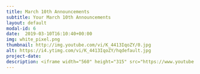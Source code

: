 ```yaml
---
title: March 10th Announcements
subtitle: Your March 10th Announcements
layout: default
modal-id: 6 
date:  2019-03-10T16:10:40+00:00
img: white_pixel.png
thumbnail: http://img.youtube.com/vi/K_4413IqoZY/0.jpg
alt: https://i4.ytimg.com/vi/K_4413IqoZY/hqdefault.jpg
project-date: 
description: <iframe width="560" height="315" src="https://www.youtube.com/embed/K_4413IqoZY" frameborder="0" allowfullscreen></iframe> 
---
```

